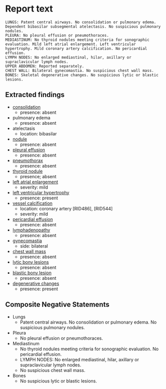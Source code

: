# Report text

```text
LUNGS: Patent central airways. No consolidation or pulmonary edema. Dependent bibasilar subsegmental atelectasis. No suspicious pulmonary nodules.
PLEURA: No pleural effusion or pneumothoraces.
MEDIASTINUM: No thyroid nodules meeting criteria for sonographic evaluation. Mild left atrial enlargement. Left ventricular hypertrophy. Mild coronary artery calcification. No pericardial effusion.
LYMPH NODES: No enlarged mediastinal, hilar, axillary or supraclavicular lymph nodes.
UPPER ABDOMEN: Reported separately.
CHEST WALL: Bilateral gynecomastia. No suspicious chest wall mass.
BONES: Skeletal degenerative changes. No suspicious lytic or blastic lesions.
```

## Extracted findings

- [consolidation](../../definitions/smartreporting/consolidation.txt)
  - presence: absent
- pulmonary edema
  - presence: absent
- atelectasis
  - location: bibasilar
- [nodule](../../definitions/hood/pulmonary-nodule.md)
  - presence: absent
- [pleural effusion](../../definitions/hood/pleural-effusion.json)
  - presence: absent
- [pneumothorax](../../definitions/hood/pneumothorax.json)
  - presence: absent
- [thyroid nodule](../../definitions/hood/thyroid_nodule.json)
  - presence; absent
- [left atrial enlargement](../../definitions/hood/left-atrial-enlargement.md)
  - severity: mild
- [left ventricular hypertrophy](../../definitions/hood/left-ventricular-enlargement.md)
  - presence: present
- [vessel calcification](../../definitions/nuance/coronary_artery_calcification.json)
  - location: coronary artery \[RID486\], \[RID544\]
  - severity: mild
- [pericardial effusion](../../definitions/hood/pericardial-effusion.json)
  - presence: absent
- [lymphadenopathy](../../definitions/hood/mediastinal-lymph-nodes.json)
  - presence: absent
- [gynecomastia](../../definitions/hood/gynecomastia.json)
  - side: bilateral
- [chest wall mass](../../definitions/hood/chest-wall.json)  
  - presence: absent
- [lytic bony lesions](../../definitions/hood/lytic-lesion.md)
  - presence: absent
- [blastic bony lesion](../../definitions/hood/sclerotic-lesion.md)
  - presence: absent
- [degenerative changes](../../definitions/nuance/thoracic_spine_degenerative_changes.json)
  - presence: present

## Composite Negative Statements

- Lungs
  - Patent central airways. No consolidation or pulmonary edema. No suspicious pulmonary nodules.
- Pleura
  - No pleural effusion or pneumothoraces.
- Mediastinum
  - No thyroid nodules meeting criteria for sonographic evaluation. No pericardial effusion.
  - LYMPH NODES: No enlarged mediastinal, hilar, axillary or supraclavicular lymph nodes.
  - No suspicious chest wall mass.
- Bones
  - No suspicious lytic or blastic lesions.
  
